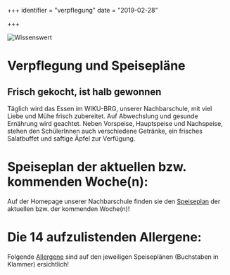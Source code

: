+++
identifier = "verpflegung"
date = "2019-02-28"

+++

![Wissenswert](/images/nachmittagsbetreuung/79.jpg)

# Verpflegung und Speisepläne

## Frisch gekocht, ist halb gewonnen

Täglich wird das Essen im WIKU-BRG, unserer Nachbarschule, mit viel Liebe und Mühe frisch zubereitet. Auf Abwechslung und gesunde Ernährung wird geachtet. Neben Vorspeise, Hauptspeise und Nachspeise, stehen den SchülerInnen auch verschiedene Getränke, ein frisches Salatbuffet und saftige Äpfel zur Verfügung.
 

# Speiseplan der aktuellen bzw. kommenden Woche(n): 

Auf der Homepage unserer Nachbarschule finden sie den [Speiseplan](https://www.wiku.at/schulbistro/) der aktuellen bzw. der kommenden Woche(n)!

# Die 14 aufzulistenden Allergene:

Folgende [Allergene](https://www.wiku.at/wp-content/uploads/2016/04/liste_allergene.pdf) sind auf den jeweiligen Speiseplänen (Buchstaben in Klammer) ersichtlich!


